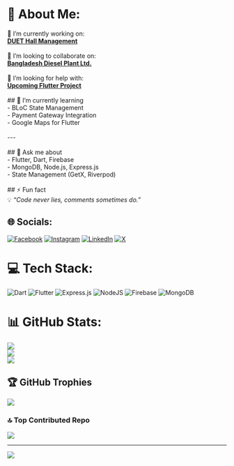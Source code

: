 # 💫 About Me:
🔭 I’m currently working on:  <br>[**DUET Hall Management**](https://github.com/devwork-dotcom/duet-hall-management)  <br><br>👯 I’m looking to collaborate on:  <br>[**Bangladesh Diesel Plant Ltd.**](https://github.com/devwork-dotcom/bdpl-project)  <br><br>🤝 I’m looking for help with:  <br>[**Upcoming Flutter Project**](https://github.com/devwork-dotcom/flutter-help-project)  <br><br>## 🌱 I’m currently learning  <br>- BLoC State Management  <br>- Payment Gateway Integration  <br>- Google Maps for Flutter  <br><br>---<br><br>## 💬 Ask me about  <br>- Flutter, Dart, Firebase  <br>- MongoDB, Node.js, Express.js  <br>- State Management (GetX, Riverpod)<br><br>## ⚡ Fun fact  <br>💡 _“Code never lies, comments sometimes do.”_  


## 🌐 Socials:
[![Facebook](https://img.shields.io/badge/Facebook-%231877F2.svg?logo=Facebook&logoColor=white)](https://facebook.com/https://www.facebook.com/share/1BT8Z1iJQx/) [![Instagram](https://img.shields.io/badge/Instagram-%23E4405F.svg?logo=Instagram&logoColor=white)](https://instagram.com/https://www.instagram.com/shamim01703485411?igsh=ZXhrb3Rna2Jtbmg3) [![LinkedIn](https://img.shields.io/badge/LinkedIn-%230077B5.svg?logo=linkedin&logoColor=white)](https://linkedin.com/in/https://www.linkedin.com/in/md-shamim-hosen-212270373?utm_source=share&utm_campaign=share_via&utm_content=profile&utm_medium=android_app) [![X](https://img.shields.io/badge/X-black.svg?logo=X&logoColor=white)](https://x.com/https://x.com/ShamimHass64596?t=J0PWw3TkjnM-ObbHBz7WKQ&s=09) 

# 💻 Tech Stack:
![Dart](https://img.shields.io/badge/dart-%230175C2.svg?style=for-the-badge&logo=dart&logoColor=white) ![Flutter](https://img.shields.io/badge/Flutter-%2302569B.svg?style=for-the-badge&logo=Flutter&logoColor=white) ![Express.js](https://img.shields.io/badge/express.js-%23404d59.svg?style=for-the-badge&logo=express&logoColor=%2361DAFB) ![NodeJS](https://img.shields.io/badge/node.js-6DA55F?style=for-the-badge&logo=node.js&logoColor=white) ![Firebase](https://img.shields.io/badge/firebase-a08021?style=for-the-badge&logo=firebase&logoColor=ffcd34) ![MongoDB](https://img.shields.io/badge/MongoDB-%234ea94b.svg?style=for-the-badge&logo=mongodb&logoColor=white)
# 📊 GitHub Stats:
![](https://github-readme-stats.vercel.app/api?username=devwork-dotcom&theme=aura&hide_border=false&include_all_commits=false&count_private=false)<br/>
![](https://nirzak-streak-stats.vercel.app/?user=devwork-dotcom&theme=aura&hide_border=false)<br/>
![](https://github-readme-stats.vercel.app/api/top-langs/?username=devwork-dotcom&theme=aura&hide_border=false&include_all_commits=false&count_private=false&layout=compact)

## 🏆 GitHub Trophies
![](https://github-profile-trophy.vercel.app/?username=devwork-dotcom&theme=radical&no-frame=false&no-bg=true&margin-w=4)

### 🔝 Top Contributed Repo
![](https://github-contributor-stats.vercel.app/api?username=devwork-dotcom&limit=5&theme=dark&combine_all_yearly_contributions=true)

---
[![](https://visitcount.itsvg.in/api?id=devwork-dotcom&icon=0&color=0)](https://visitcount.itsvg.in)

<!-- Proudly created with GPRM ( https://gprm.itsvg.in ) -->
